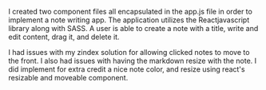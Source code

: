 I created two component files all encapsulated in the app.js file in order to implement a note writing app. The application utilizes the Reactjavascript library along with SASS. A user is able to create a note with a title, write and edit content, drag it, and delete it.

I had issues with my zindex solution for allowing clicked notes to move to the front. I also had issues with having the markdown resize with the note. I did implement for extra credit a nice note color, and resize using react's resizable and moveable component.
